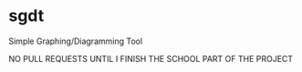 # sgdt
Simple Graphing/Diagramming Tool

NO PULL REQUESTS UNTIL I FINISH THE SCHOOL PART OF THE PROJECT

